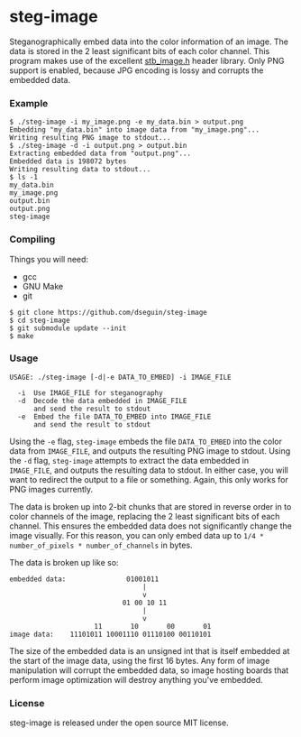 steg-image
==========
Steganographically embed data into the color information of an image. The data is stored in the 2 least significant bits of each color channel. This program makes use of the excellent [stb_image.h](https://github.com/nothings/stb) header library. Only PNG support is enabled, because JPG encoding is lossy and corrupts the embedded data.

### Example
```
$ ./steg-image -i my_image.png -e my_data.bin > output.png
Embedding "my_data.bin" into image data from "my_image.png"...
Writing resulting PNG image to stdout...
$ ./steg-image -d -i output.png > output.bin
Extracting embedded data from "output.png"...
Embedded data is 198072 bytes
Writing resulting data to stdout...
$ ls -1
my_data.bin
my_image.png
output.bin
output.png
steg-image
```

### Compiling
Things you will need:
- gcc
- GNU Make
- git
```
$ git clone https://github.com/dseguin/steg-image
$ cd steg-image
$ git submodule update --init
$ make
```

### Usage
```
USAGE: ./steg-image [-d|-e DATA_TO_EMBED] -i IMAGE_FILE

  -i  Use IMAGE_FILE for steganography
  -d  Decode the data embedded in IMAGE_FILE
      and send the result to stdout
  -e  Embed the file DATA_TO_EMBED into IMAGE_FILE
      and send the result to stdout
```

Using the `-e` flag, `steg-image` embeds the file `DATA_TO_EMBED` into the color data from `IMAGE_FILE`, and outputs the resulting PNG image to stdout. Using the `-d` flag, `steg-image` attempts to extract the data embedded in `IMAGE_FILE`, and outputs the resulting data to stdout. In either case, you will want to redirect the output to a file or something. Again, this only works for PNG images currently.

The data is broken up into 2-bit chunks that are stored in reverse order in to color channels of the image, replacing the 2 least significant bits of each channel. This ensures the embedded data does not significantly change the image visually. For this reason, you can only embed data up to `1/4 * number_of_pixels * number_of_channels` in bytes.

The data is broken up like so:
```
embedded data:               01001011
                                 |
                                 v
                            01 00 10 11
                                 |
                                 v
                     11       10       00       01
image data:    11101011 10001110 01110100 00110101
```
The size of the embedded data is an unsigned int that is itself embedded at the start of the image data, using the first 16 bytes. Any form of image manipulation will corrupt the embedded data, so image hosting boards that perform image optimization will destroy anything you've embedded.

### License
steg-image is released under the open source MIT license.
